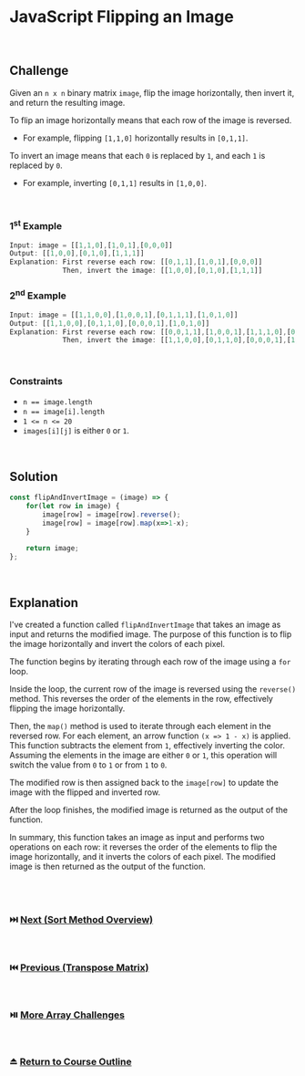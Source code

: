 # JavaScript Flipping an Image
<br/>

## Challenge
Given an `n x n` binary matrix `image`, flip the image horizontally, then invert it, and return the resulting image.

To flip an image horizontally means that each row of the image is reversed.
<br/>

* For example, flipping `[1,1,0]` horizontally results in `[0,1,1]`.

To invert an image means that each `0` is replaced by `1`, and each `1` is replaced by `0`.
<br/>

* For example, inverting `[0,1,1]` results in `[1,0,0]`.

<br/>

### 1<sup>st</sup> Example

```JavaScript
Input: image = [[1,1,0],[1,0,1],[0,0,0]]
Output: [[1,0,0],[0,1,0],[1,1,1]]
Explanation: First reverse each row: [[0,1,1],[1,0,1],[0,0,0]]
             Then, invert the image: [[1,0,0],[0,1,0],[1,1,1]]
```

### 2<sup>nd</sup> Example

```JavaScript
Input: image = [[1,1,0,0],[1,0,0,1],[0,1,1,1],[1,0,1,0]]
Output: [[1,1,0,0],[0,1,1,0],[0,0,0,1],[1,0,1,0]]
Explanation: First reverse each row: [[0,0,1,1],[1,0,0,1],[1,1,1,0],[0,1,0,1]]
             Then, invert the image: [[1,1,0,0],[0,1,1,0],[0,0,0,1],[1,0,1,0]]
```

<br/>

### Constraints

- `n == image.length`
- `n == image[i].length`
- `1 <= n <= 20`
- `images[i][j]` is either `0` or `1`.

<br/>

## Solution

```JavaScript
const flipAndInvertImage = (image) => {
    for(let row in image) {
        image[row] = image[row].reverse();
        image[row] = image[row].map(x=>1-x);
    }

    return image;
};
```

<br/>

## Explanation

I've created a function called `flipAndInvertImage` that takes an image as input and returns the modified image. The purpose of this function is to flip the image horizontally and invert the colors of each pixel.
<br/>

The function begins by iterating through each row of the image using a `for` loop. 
<br/>

Inside the loop, the current row of the image is reversed using the `reverse()` method. This reverses the order of the elements in the row, effectively flipping the image horizontally.
<br/>

Then, the `map()` method is used to iterate through each element in the reversed row. For each element, an arrow function `(x => 1 - x)` is applied. This function subtracts the element from `1`, effectively inverting the color. Assuming the elements in the image are either `0` or `1`, this operation will switch the value from `0` to `1` or from `1` to `0`.
<br/>

The modified row is then assigned back to the `image[row]` to update the image with the flipped and inverted row.
<br/>

After the loop finishes, the modified image is returned as the output of the function.
<br/>

In summary, this function takes an image as input and performs two operations on each row: it reverses the order of the elements to flip the image horizontally, and it inverts the colors of each pixel. The modified image is then returned as the output of the function.
<br/>
<br/>
<br/>
<br/>

### :next_track_button: [Next (Sort Method Overview)][Next]
<br/>

### :previous_track_button: [Previous (Transpose Matrix)][Previous]
<br/>

### :play_or_pause_button: [More Array Challenges][More]
<br/>

### :eject_button: [Return to Course Outline][Return]
<br/>

[Next]: https://github.com/Superklok/JavaScriptSorting/blob/main/JavaScriptArraySortMethodOverview.md
[Previous]: https://github.com/Superklok/JavaScriptArrays/blob/main/JavaScriptTransposeMatrix.md
[More]: https://github.com/Superklok/JavaScriptArrays
[Return]: https://github.com/Superklok/LearnJavaScript